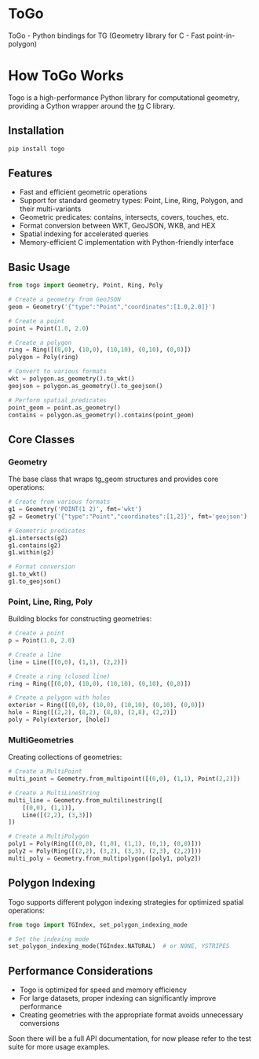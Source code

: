 # ToGo
ToGo - Python bindings for TG
(Geometry library for C - Fast point-in-polygon)

# How ToGo Works

Togo is a high-performance Python library for computational geometry, providing a Cython wrapper around the [tg](https://github.com/tidwall/tg) C library.

## Installation

```bash
pip install togo
```

## Features

- Fast and efficient geometric operations
- Support for standard geometry types: Point, Line, Ring, Polygon, and their multi-variants
- Geometric predicates: contains, intersects, covers, touches, etc.
- Format conversion between WKT, GeoJSON, WKB, and HEX
- Spatial indexing for accelerated queries
- Memory-efficient C implementation with Python-friendly interface

## Basic Usage

```python
from togo import Geometry, Point, Ring, Poly

# Create a geometry from GeoJSON
geom = Geometry('{"type":"Point","coordinates":[1.0,2.0]}')

# Create a point
point = Point(1.0, 2.0)

# Create a polygon
ring = Ring([(0,0), (10,0), (10,10), (0,10), (0,0)])
polygon = Poly(ring)

# Convert to various formats
wkt = polygon.as_geometry().to_wkt()
geojson = polygon.as_geometry().to_geojson()

# Perform spatial predicates
point_geom = point.as_geometry()
contains = polygon.as_geometry().contains(point_geom)
```

## Core Classes

### Geometry

The base class that wraps tg_geom structures and provides core operations:

```python
# Create from various formats
g1 = Geometry('POINT(1 2)', fmt='wkt')
g2 = Geometry('{"type":"Point","coordinates":[1,2]}', fmt='geojson')

# Geometric predicates
g1.intersects(g2)
g1.contains(g2)
g1.within(g2)

# Format conversion
g1.to_wkt()
g1.to_geojson()
```

### Point, Line, Ring, Poly

Building blocks for constructing geometries:

```python
# Create a point
p = Point(1.0, 2.0)

# Create a line
line = Line([(0,0), (1,1), (2,2)])

# Create a ring (closed line)
ring = Ring([(0,0), (10,0), (10,10), (0,10), (0,0)])

# Create a polygon with holes
exterior = Ring([(0,0), (10,0), (10,10), (0,10), (0,0)])
hole = Ring([(2,2), (8,2), (8,8), (2,8), (2,2)])
poly = Poly(exterior, [hole])
```

### MultiGeometries

Creating collections of geometries:

```python
# Create a MultiPoint
multi_point = Geometry.from_multipoint([(0,0), (1,1), Point(2,2)])

# Create a MultiLineString
multi_line = Geometry.from_multilinestring([
    [(0,0), (1,1)],
    Line([(2,2), (3,3)])
])

# Create a MultiPolygon
poly1 = Poly(Ring([(0,0), (1,0), (1,1), (0,1), (0,0)]))
poly2 = Poly(Ring([(2,2), (3,2), (3,3), (2,3), (2,2)]))
multi_poly = Geometry.from_multipolygon([poly1, poly2])
```

## Polygon Indexing

Togo supports different polygon indexing strategies for optimized spatial operations:

```python
from togo import TGIndex, set_polygon_indexing_mode

# Set the indexing mode
set_polygon_indexing_mode(TGIndex.NATURAL)  # or NONE, YSTRIPES
```

## Performance Considerations

- Togo is optimized for speed and memory efficiency
- For large datasets, proper indexing can significantly improve performance
- Creating geometries with the appropriate format avoids unnecessary conversions

Soon there will be a full API documentation, for now please refer to the test suite for more usage examples.
